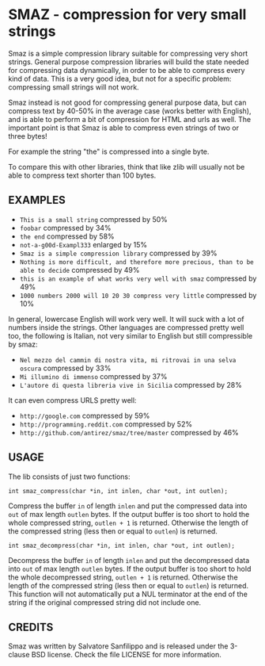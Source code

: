 SMAZ - compression for very small strings
=========================================

Smaz is a simple compression library suitable for compressing very short
strings.  General purpose compression libraries will build the state
needed for compressing data dynamically, in order to be able to compress
every kind of data.  This is a very good idea, but not for a specific
problem: compressing small strings will not work.

Smaz instead is not good for compressing general purpose data, but can
compress text by 40-50% in the average case (works better with English),
and is able to perform a bit of compression for HTML and urls as well.
The important point is that Smaz is able to compress even strings of two
or three bytes!

For example the string "the" is compressed into a single byte.

To compare this with other libraries, think that like zlib will usually
not be able to compress text shorter than 100 bytes.


EXAMPLES
--------

- `This is a small string` compressed by 50%
- `foobar` compressed by 34%
- `the end` compressed by 58%
- `not-a-g00d-Exampl333` enlarged by 15%
- `Smaz is a simple compression library` compressed by 39%
- `Nothing is more difficult, and therefore more precious, than to be
  able to decide` compressed by 49%
- `this is an example of what works very well with smaz` compressed by 49%
- `1000 numbers 2000 will 10 20 30 compress very little` compressed by 10%

In general, lowercase English will work very well.  It will suck with a
lot of numbers inside the strings.  Other languages are compressed
pretty well too, the following is Italian, not very similar to English
but still compressible by smaz:

- `Nel mezzo del cammin di nostra vita, mi ritrovai in una selva oscura`
  compressed by 33%
- `Mi illumino di immenso` compressed by 37%
- `L'autore di questa libreria vive in Sicilia` compressed by 28%

It can even compress URLS pretty well:

- `http://google.com` compressed by 59%
- `http://programming.reddit.com` compressed by 52%
- `http://github.com/antirez/smaz/tree/master` compressed by 46%


USAGE
-----

The lib consists of just two functions:

    int smaz_compress(char *in, int inlen, char *out, int outlen);

Compress the buffer `in` of length `inlen` and put the compressed data
into `out` of max length `outlen` bytes.  If the output buffer is too
short to hold the whole compressed string, `outlen + 1` is returned.
Otherwise the length of the compressed string (less then or equal to
`outlen`) is returned.

    int smaz_decompress(char *in, int inlen, char *out, int outlen);

Decompress the buffer `in` of length `inlen` and put the decompressed
data into `out` of max length `outlen` bytes.  If the output buffer is
too short to hold the whole decompressed string, `outlen + 1` is
returned.  Otherwise the length of the compressed string (less then or
equal to `outlen`) is returned.  This function will not automatically
put a NUL terminator at the end of the string if the original compressed
string did not include one.


CREDITS
-------

Smaz was written by Salvatore Sanfilippo and is released under the
3-clause BSD license.  Check the file LICENSE for more information.
